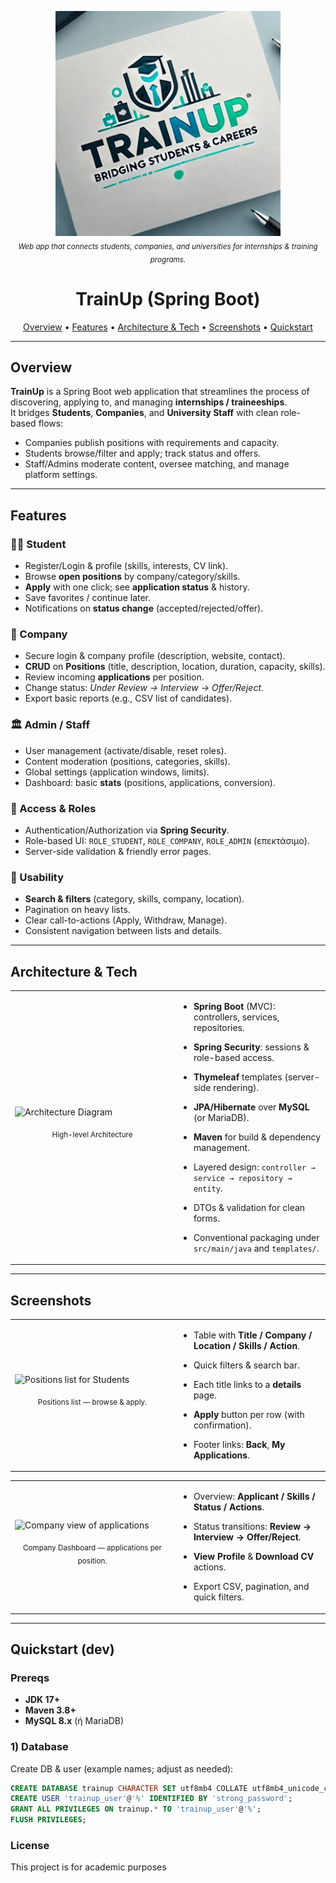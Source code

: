 <p align="center">
  <img src="/assets/TrainUp.jpg" alt="TrainUp — Internship & Training Placement" width="360">
  <br>
  <sub><em>Web app that connects students, companies, and universities for internships & training programs.</em></sub>
</p>

<h1 align="center">TrainUp (Spring Boot)</h1>

<p align="center">
  <a href="#overview">Overview</a> •
  <a href="#features">Features</a> •
  <a href="#architecture--tech">Architecture & Tech</a> •
  <a href="#screenshots">Screenshots</a> •
  <a href="#quickstart-dev">Quickstart</a>
</p>

---

## Overview

**TrainUp** is a Spring Boot web application that streamlines the process of discovering, applying to, and managing **internships / traineeships**.  
It bridges **Students**, **Companies**, and **University Staff** with clean role-based flows:
- Companies publish positions with requirements and capacity.
- Students browse/filter and apply; track status and offers.
- Staff/Admins moderate content, oversee matching, and manage platform settings.

---

## Features

### 👩‍🎓 Student
- Register/Login & profile (skills, interests, CV link).
- Browse **open positions** by company/category/skills.
- **Apply** with one click; see **application status** & history.
- Save favorites / continue later.
- Notifications on **status change** (accepted/rejected/offer).

### 🏢 Company
- Secure login & company profile (description, website, contact).
- **CRUD** on **Positions** (title, description, location, duration, capacity, skills).
- Review incoming **applications** per position.
- Change status: _Under Review → Interview → Offer/Reject_.
- Export basic reports (e.g., CSV list of candidates).

### 🏛️ Admin / Staff
- User management (activate/disable, reset roles).
- Content moderation (positions, categories, skills).
- Global settings (application windows, limits).
- Dashboard: basic **stats** (positions, applications, conversion).

### 🔐 Access & Roles
- Authentication/Authorization via **Spring Security**.
- Role-based UI: `ROLE_STUDENT`, `ROLE_COMPANY`, `ROLE_ADMIN` (επεκτάσιμο).
- Server-side validation & friendly error pages.

### 🧭 Usability
- **Search & filters** (category, skills, company, location).
- Pagination on heavy lists.
- Clear call-to-actions (Apply, Withdraw, Manage).
- Consistent navigation between lists and details.

---

## Architecture & Tech

<table>
  <tr>
    <td width="52%">
      <img src="assets/architecture.png" alt="Architecture Diagram" width="100%">
      <p align="center"><sub>High-level Architecture</sub></p>
    </td>
    <td width="48%" valign="top">

- **Spring Boot** (MVC): controllers, services, repositories.
- **Spring Security**: sessions & role-based access.
- **Thymeleaf** templates (server-side rendering).
- **JPA/Hibernate** over **MySQL** (or MariaDB).
- **Maven** for build & dependency management.
- Layered design: `controller → service → repository → entity`.
- DTOs & validation for clean forms.
- Conventional packaging under `src/main/java` and `templates/`.

    </td>
  </tr>
</table>

---

## Screenshots

<table>
  <tr>
    <td width="52%">
      <img src="assets/positions-list.png" alt="Positions list for Students" width="100%">
      <p align="center"><sub>Positions list — browse & apply.</sub></p>
    </td>
    <td width="48%" valign="top">

- Table with **Title / Company / Location / Skills / Action**.
- Quick filters & search bar.
- Each title links to a **details** page.
- **Apply** button per row (with confirmation).
- Footer links: **Back**, **My Applications**.

    </td>
  </tr>
</table>

<table>
  <tr>
    <td width="52%">
      <img src="assets/company-applications.png" alt="Company view of applications" width="100%">
      <p align="center"><sub>Company Dashboard — applications per position.</sub></p>
    </td>
    <td width="48%" valign="top">

- Overview: **Applicant / Skills / Status / Actions**.
- Status transitions: **Review → Interview → Offer/Reject**.
- **View Profile** & **Download CV** actions.
- Export CSV, pagination, and quick filters.

    </td>
  </tr>
</table>

---

## Quickstart (dev)

### Prereqs
- **JDK 17+**
- **Maven 3.8+**
- **MySQL 8.x** (ή MariaDB)

### 1) Database
Create DB & user (example names; adjust as needed):
```sql
CREATE DATABASE trainup CHARACTER SET utf8mb4 COLLATE utf8mb4_unicode_ci;
CREATE USER 'trainup_user'@'%' IDENTIFIED BY 'strong_password';
GRANT ALL PRIVILEGES ON trainup.* TO 'trainup_user'@'%';
FLUSH PRIVILEGES;
```


### License

This project is for academic purposes
